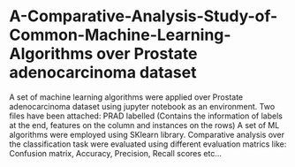 # A-Comparative-Analysis-Study-of-Common-Machine-Learning-Algorithms over Prostate adenocarcinoma dataset
A set of machine learning algorithms were applied over Prostate adenocarcinoma dataset using jupyter notebook as an environment.
Two files have been attached:
PRAD labelled (Contains the information of labels at the end, features on the column and instances on the rows)
A set of ML algorithms were employed using SKlearn library. Comparative analysis over the classification task were evaluated using different evaluation matrics like:
Confusion matrix, Accuracy, Precision, Recall scores etc...
